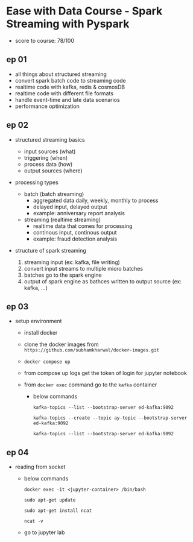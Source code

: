 # Ease with Data Course - Spark Streaming with Pyspark

- score to course: 78/100

## ep 01

- all things about structured streaming
- convert spark batch code to streaming code
- realtime code with kafka, redis & cosmosDB
- realtime code with different file formats
- handle event-time and late data scenarios
- performance optimization

## ep 02

- structured streaming basics

  - input sources (what)
  - triggering (when)
  - process data (how)
  - output sources (where)

- processing types

  - batch (batch streaming)
    - aggregated data daily, weekly, monthly to process
    - delayed input, delayed output
    - example: anniversary report analysis
  - streaming (realtime streaming)
    - realtime data that comes for processing
    - continous input, continous output
    - example: fraud detection analysis

- structure of spark streaming
  1. streaming input (ex: kafka, file writing)
  2. convert input streams to multiple micro batches
  3. batches go to the spark engine
  4. output of spark engine as bathces written to output source (ex: kafka, ...)

## ep 03

- setup environment

  - install docker
  - clone the docker images from `https://github.com/subhamkharwal/docker-images.git`
  - `docker compose up`
  - from compose up logs get the token of login for jupyter notebook
  - from `docker exec` command go to the `kafka` container

    - below commands

      ```shell
      kafka-topics --list --bootstrap-server ed-kafka:9092
      ```

      ```shell
      kafka-topics --create --topic ay-topic --bootstrap-server ed-kafka:9092
      ```

      ```shell
      kafka-topics --list --bootstrap-server ed-kafka:9092
      ```

## ep 04

- reading from socket

  - below commands

    ```shell
    docker exec -it <jupyter-container> /bin/bash
    ```

    ```shell
    sudo apt-get update
    ```

    ```shell
    sudo apt-get install ncat
    ```

    ```shell
    ncat -v
    ```

  - go to jupyter lab
